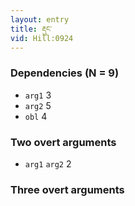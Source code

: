 ```yaml
---
layout: entry
title: རྡུང་
vid: Hill:0924
---
```

### Dependencies (N = 9)
* `arg1` 3
* `arg2` 5
* `obl` 4


### Two overt arguments
* `arg1` `arg2` 2


### Three overt arguments
